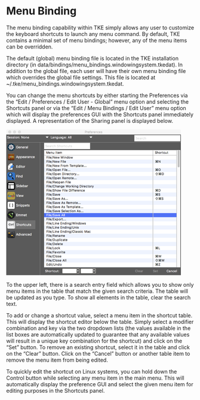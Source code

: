 # Menu Binding

The menu binding capability within TKE simply allows any user to customize the keyboard shortcuts to launch any menu command. By default, TKE contains a minimal set of menu bindings; however, any of the menu items can be overridden.

The default (global) menu binding file is located in the TKE installation directory (in data/bindings/menu\_bindings.windowingsystem.tkedat). In addition to the global file, each user will have their own menu binding file which overrides the global file settings. This file is located at \~/.tke/menu\_bindings.windowingsystem.tkedat.

You can change the menu shortcuts by either starting the Preferences via the “Edit / Preferences / Edit User - Global” menu option and selecting the Shortcuts panel or via the “Edit / Menu Bindings / Edit User” menu option which will display the preferences GUI with the Shortcuts panel immediately displayed. A representation of the Sharing panel is displayed below.

![](assets/Preferences-Shortcuts.png "Preferences Shortcuts Panel")

To the upper left, there is a search entry field which allows you to show only menu items in the table that match the given search criteria. The table will be updated as you type. To show all elements in the table, clear the search text.

To add or change a shortcut value, select a menu item in the shortcut table. This will display the shortcut editor below the table. Simply select a modifier combination and key via the two dropdown lists (the values available in the list boxes are automatically updated to guarantee that any available values will result in a unique key combination for the shortcut) and click on the “Set” button. To remove an existing shortcut, select it in the table and click on the “Clear” button. Click on the “Cancel” button or another table item to remove the menu item from being edited.

To quickly edit the shortcut on Linux systems, you can hold down the Control button while selecting any menu item in the main menu. This will automatically display the preference GUI and select the given menu item for editing purposes in the Shortcuts panel.
